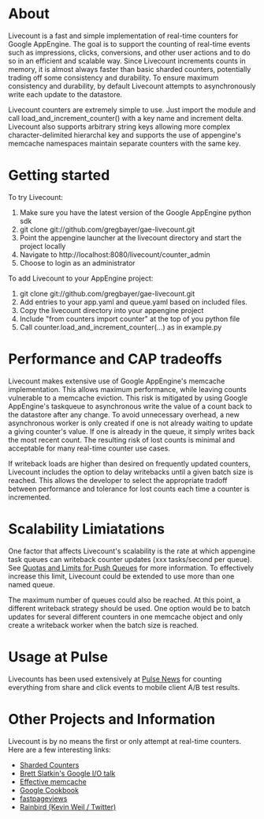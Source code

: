 # About

Livecount is a fast and simple implementation of real-time counters for Google AppEngine.  The goal is to support the counting of real-time events such as impressions, clicks, conversions, and other user actions and to do so in an efficient and scalable way.  Since Livecount increments counts in memory, it is  almost always faster than basic sharded counters, potentially trading off some consistency and durability.  To ensure maximum consistency and durability, by default Livecount attempts to asynchronously write each update to the datastore.

Livecount counters are extremely simple to use.  Just import the module and call load_and_increment_counter() with a key name and increment delta.  Livecount also supports arbitrary string keys allowing more complex character-delimited hierarchal key and supports the use of appengine's memcache namespaces maintain separate counters with the same key.

# Getting started

To try Livecount:

1. Make sure you have the latest version of the Google AppEngine python sdk
2. git clone git://github.com/gregbayer/gae-livecount.git
3. Point the appengine launcher at the livecount directory and start the project locally
4. Navigate to http://localhost:8080/livecount/counter_admin
5. Choose to login as an administrator

To add Livecount to your AppEngine project:

1. git clone git://github.com/gregbayer/gae-livecount.git
2. Add entries to your app.yaml and queue.yaml based on included files.
3. Copy the livecount directory into your appengine project
4. Include "from counters import counter" at the top of you python file
5. Call counter.load_and_increment_counter(...) as in example.py

# Performance and CAP tradeoffs

Livecount makes extensive use of Google AppEngine's memcache implementation.  This allows maximum performance, while leaving counts vulnerable to a memcache eviction.  This risk is mitigated by using Google AppEngine's taskqueue to asynchronous write the value of a count back to the datastore after any change.  To avoid unnecessary overhead, a new asynchronous worker is only created if one is not already waiting to update a giving counter's value.  If one is already in the queue, it simply writes back the most recent count.  The resulting risk of lost counts is minimal and acceptable for many real-time counter use cases.

If writeback loads are higher than desired on frequently updated counters, Livecount includes the option to delay writebacks until a given batch size is reached.  This allows the developer to select the appropriate tradoff between performance and tolerance for lost counts each time a counter is incremented.

# Scalability Limiatations

One factor that affects Livecount's scalability is the rate at which appengine task queues can writeback counter updates (xxx tasks/second per queue). See [Quotas and Limits for Push Queues](http://code.google.com/appengine/docs/python/taskqueue/overview-push.html) for more information.  To effectively increase this limit, Livecount could be extended to use more than one named queue. 

The maximum number of queues could also be reached.  At this point, a different writeback strategy should be used.  One option would be to batch updates for several different counters in one memcache object and only create a writeback worker when the batch size is reached.

# Usage at Pulse

Livecounts has been used extensively at [Pulse News](http://pulsene.ws) for counting everything from share and click events to mobile client A/B test results. 

# Other Projects and Information

Livecount is by no means the first or only attempt at real-time counters.  Here are a few interesting links:

* [Sharded Counters](http://code.google.com/appengine/articles/sharding_counters.html)
* [Brett Slatkin's Google I/O talk](http://sites.google.com/site/io/building-scalable-web-applications-with-google-app-engine)
* [Effective memcache](http://code.google.com/appengine/articles/scaling/memcache.html)
* [Google Cookbook](http://appengine-cookbook.appspot.com/recipe/high-concurrency-counters-without-sharding/)
* [fastpageviews](http://code.google.com/p/fastpageviews/)
* [Rainbird (Kevin Weil / Twitter)](http://www.slideshare.net/kevinweil/rainbird-realtime-analytics-at-twitter-strata-2011)


